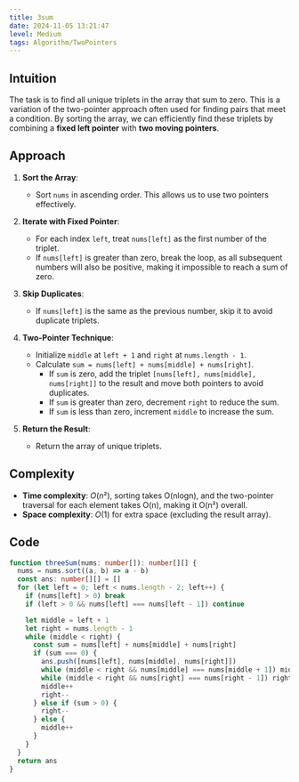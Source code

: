 ```yaml
---
title: 3sum
date: 2024-11-05 13:21:47
level: Medium
tags: Algorithm/TwoPointers
---
```


## Intuition

The task is to find all unique triplets in the array that sum to zero. This is a variation of the two-pointer approach often used for finding pairs that meet a condition. By sorting the array, we can efficiently find these triplets by combining a **fixed left pointer** with **two moving pointers**.

## Approach

1. **Sort the Array**:
   - Sort `nums` in ascending order. This allows us to use two pointers effectively.

2. **Iterate with Fixed Pointer**:
   - For each index `left`, treat `nums[left]` as the first number of the triplet.
   - If `nums[left]` is greater than zero, break the loop, as all subsequent numbers will also be positive, making it impossible to reach a sum of zero.

3. **Skip Duplicates**:
   - If `nums[left]` is the same as the previous number, skip it to avoid duplicate triplets.

4. **Two-Pointer Technique**:
   - Initialize `middle` at `left + 1` and `right` at `nums.length - 1`.
   - Calculate `sum = nums[left] + nums[middle] + nums[right]`.
	 - If `sum` is zero, add the triplet `[nums[left], nums[middle], nums[right]]` to the result and move both pointers to avoid duplicates.
	 - If `sum` is greater than zero, decrement `right` to reduce the sum.
	 - If `sum` is less than zero, increment `middle` to increase the sum.

5. **Return the Result**:
   - Return the array of unique triplets.

## Complexity

- **Time complexity**: $O(n²)$, sorting takes O(nlogn), and the two-pointer traversal for each element takes O(n), making it O(n²) overall.
- **Space complexity**: $O(1)$ for extra space (excluding the result array).

## Code

```ts
function threeSum(nums: number[]): number[][] {
  nums = nums.sort((a, b) => a - b)
  const ans: number[][] = []
  for (let left = 0; left < nums.length - 2; left++) {
    if (nums[left] > 0) break
    if (left > 0 && nums[left] === nums[left - 1]) continue

    let middle = left + 1
    let right = nums.length - 1
    while (middle < right) {
      const sum = nums[left] + nums[middle] + nums[right]
      if (sum === 0) {
        ans.push([nums[left], nums[middle], nums[right]])
        while (middle < right && nums[middle] === nums[middle + 1]) middle++
        while (middle < right && nums[right] === nums[right - 1]) right--
        middle++
        right--
      } else if (sum > 0) {
        right--
      } else {
        middle++
      }
    }
  }
  return ans
}
```
